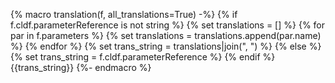 {% macro translation(f, all_translations=True) -%}
{% if f.cldf.parameterReference is not string %} 
    {% set translations = [] %}
    {% for par in f.parameters %}
        {% set translations = translations.append(par.name) %}
    {% endfor %}
    {% set trans_string = translations|join(", ") %}
{% else %}
{% set trans_string = f.cldf.parameterReference %}
{% endif %}{{trans_string}}
{%- endmacro %}